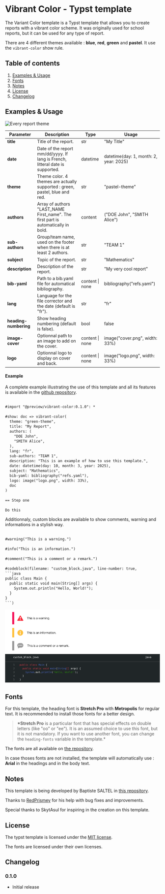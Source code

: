 # Vibrant Color - Typst template

The Variant Color template is a Typst template that allows you to create reports with a vibrant color scheme. It was originally used for school reports, but it can be used for any type of report.

There are 4 different themes available : **blue**, **red**, **green** and **pastel**. It use the `vibrant-color` show rule.

## Table of contents

1. [Examples & Usage](#examples--usage)
1. [Fonts](#fonts)
1. [Notes](#notes)
1. [License](#license)
1. [Changelog](#changelog)

## Examples & Usage

![Every report theme](./thumbnail-colors.png)

| **Parameter**         | **Description**                                                                   | **Type**        | **Usage**                              |
| --------------------- | --------------------------------------------------------------------------------- | --------------- | -------------------------------------- |
| **title**             | Title of the report.                                                              | str             | "My Title"                             |
| **date**              | Date of the report mm/dd/yyyy. If lang is French, litteral date is supported.     | datetime        | datetime(day: 1, month: 2, year: 2025) |
| **theme**             | Theme color. 4 themes are actually supported : green, pastel, blue and red.       | str             | "pastel-theme"                         |
| **authors**           | Array of authors "LAST_NAME First_name". The first part is automatically in bold. | content         | ("DOE John", "SMITH Alice")            |
| **sub-authors**       | Group/team name, used on the footer when there is at least 2 authors.             | str             | "TEAM 1"                               |
| **subject**           | Topic of the report.                                                              | str             | "Mathematics"                          |
| **description**       | Description of the report.                                                        | str             | "My very cool report"                  |
| **bib-yaml**          | Path to a bib.yaml file for automatical bibliography.                             | content \| none | bibliography("refs.yaml")              |
| **lang**              | Language for the file corrector and the date (default is "fr").                   | str             | "fr"                                   |
| **heading-numbering** | Show heading numbering (default is false).                                        | bool            | false                                  |
| **image-cover**       | Optionnal path to an image to add on the cover.                                   | content \| none | image("cover.png", width: 33%)         |
| **logo**              | Optionnal logo to display on cover and back.                                      | content \| none | image("logo.png", width: 33%)          |

#### Example

A complete example illustrating the use of this template and all its features is available in the [github repository](https://github.com/SHAfoin/shafoin-typst-template/blob/main/example/example.pdf).

```typst

#import "@preview/vibrant-color:0.1.0": *

#show: doc => vibrant-color(
  theme: "green-theme",
  title: "My Report",
  authors: (
    "DOE John",
    "SMITH Alice",
  ),
  lang: "fr",
  sub-authors: "TEAM 1",
  description: "This is an example of how to use this template.",
  date: datetime(day: 10, month: 3, year: 2025),
  subject: "Mathematics",
  bib-yaml: bibliography("refs.yaml"),
  logo: image("logo.png", width: 33%),
  doc
)

== Step one

Do this

```

Additionnaly, custom blocks are available to show comments, warning and informations in a stylish way.

````typst

#warning("This is a warning.")

#info("This is an information.")

#comment("This is a comment or a remark.")

#codeblock(filename: "custom_block.java", line-number: true,
```java
public class Main {
  public static void main(String[] args) {
    System.out.println("Hello, World!");
  }
}
```)

````

![Custom blocks](./thumbnail-custom_blocks.png)

## Fonts

For this template, the heading font is **Stretch Pro** with **Metropolis** for regular text. It is recommended to install those fonts for a better design.

> **\*Stretch Pro** is a particular font that has special effects on double letters (like "oo" or "ee"). It is an assumed choice to use this font, but it is not mandatory. If you want to use another font, you can change the `heading-fonts` variable in the template.\*

The fonts are all available on [the repository](https://github.com/SHAfoin/shafoin-typst-template/tree/main/font).

In case thoses fonts are not installed, the template will automatically use : **Arial** in the headings and in the body text.

## Notes

This template is being developed by Baptiste SALTEL in [this repository](https://github.com/SHAfoin/shafoin-typst-template).

Thanks to [RedPrismey](https://github.com/RedPrismey) for his help with bug fixes and improvements.

Special thanks to SkytAsul for inspiring in the creation on this template.

## License

The typst template is licensed under the [MIT license](https://github.com/SHAfoin/shafoin-typst-template/blob/main/LICENSE).

The fonts are licensed under their own licenses.

## Changelog

### 0.1.0

- Initial release
